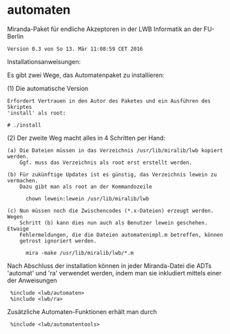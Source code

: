 # automaten
Miranda-Paket für endliche Akzeptoren in der LWB Informatik an der FU-Berlin

    Version 0.3 von So 13. Mär 11:08:59 CET 2016

Installationsanweisungen:

Es gibt zwei Wege, das Automatenpaket zu installieren:

(1) Die automatische Version

    Erfordert Vertrauen in den Autor des Paketes und ein Ausführen des Skriptes
    'install' als root:

    # ./install

(2) Der zweite Weg macht alles in 4 Schritten per Hand:

    (a) Die Dateien müssen in das Verzeichnis /usr/lib/miralib/lwb kopiert werden.
        Ggf. muss das Verzeichnis als root erst erstellt werden.

    (b) Für zukünftige Updates ist es günstig, das Verzeichnis lewein zu vermachen.
        Dazu gibt man als root an der Kommandozeile

          chown lewein:lewein /usr/lib/miralib/lwb

    (c) Nun müssen noch die Zwischencodes (*.x-Dateien) erzeugt werden. Wegen
        Schritt (b) kann dies nun auch als Benutzer lewein geschehen. Etwaige
        Fehlermeldungen, die die Dateien automatenimpl.m betreffen, können
        getrost ignoriert werden.

          mira -make /usr/lib/miralib/lwb/*.m

Nach Abschluss der installation können in jeder Miranda-Datei die ADTs 'automat'
und 'ra' verwendet werden, indem man sie inkludiert mittels einer der Anweisungen

     %include <lwb/automaten>
     %include <lwb/ra>

Zusätzliche Automaten-Funktionen erhält man durch

     %include <lwb/automatentools>
